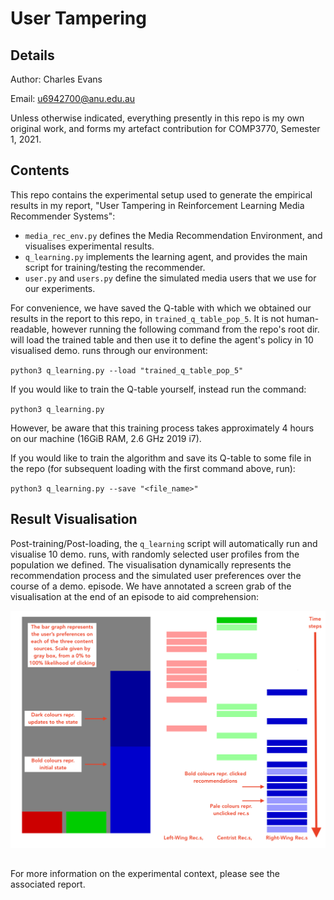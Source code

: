 # User Tampering

## Details

Author: Charles Evans 

Email: u6942700@anu.edu.au

Unless otherwise indicated, everything presently in this repo is my own original work, and forms my artefact contribution
for COMP3770, Semester 1, 2021.

## Contents

This repo contains the experimental setup used to generate the empirical results in my report, "User Tampering in
Reinforcement Learning Media Recommender Systems":

 - `media_rec_env.py` defines the Media Recommendation Environment, and visualises experimental results.
 - `q_learning.py` implements the learning agent, and provides the main script for training/testing the recommender.
 - `user.py` and `users.py` define the simulated media users that we use for our experiments.
 
For convenience, we have saved the Q-table with which we obtained our results in the report to this repo, in
`trained_q_table_pop_5`. It is not human-readable, however running the following command from the repo's root dir.
will load the trained table and then use it to define the agent's policy in 10 visualised demo. runs through our environment:

`python3 q_learning.py --load "trained_q_table_pop_5"`

If you would like to train the Q-table yourself, instead run the command:

`python3 q_learning.py`

However, be aware that this training process takes approximately 4 hours on our machine (16GiB RAM, 2.6 GHz 2019 i7).

If you would like to train the algorithm and save its Q-table to some file in the repo (for subsequent loading with the 
first command above, run):

`python3 q_learning.py --save "<file_name>"`

## Result Visualisation

Post-training/Post-loading, the `q_learning` script will automatically run and visualise 10 demo. runs, with randomly 
selected user profiles from the population we defined. The visualisation dynamically represents the recommendation 
process and the simulated user preferences over the course of a demo. episode. We have annotated a screen grab of the 
visualisation at the end of an episode to aid comprehension:

![Annotated Policy Visualisation](img/annnotated_viz.png)

## 

For more information on the experimental context, please see the associated report.




